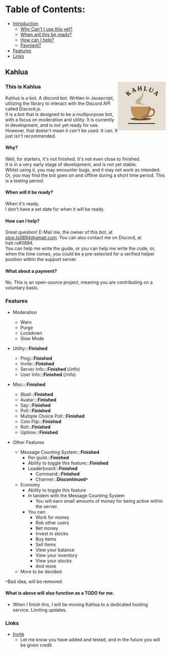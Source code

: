 # Table of Contents:
- [Introduction](#this-is-kahlua)
  - [Why Can't I use this yet?](#why)
  - [When will this be ready?](#when-will-it-be-ready)
  - [How can I help?](#how-can-i-help)
  - [Payment?](#what-about-a-payment)
- [Features](#features)
- [Links](#links)

## Kahlua
<img src="https://github.com/Joy6000/Kahlua/blob/master/Kahlua.png?raw=true" alt="Banner" width="150" align="right">

### This is Kahlua
Kahlua is a bot. A discord bot. Written in Javascript, utilizing the library to interact with the Discord API called Discord.js. <br>
It is a bot that is designed to be a multipurpose bot, with a focus on moderation and utility. It is currently in development, and is not yet ready for use. <br>
However, that doesn't mean it *can't* be used. It can. It just isn't recommended. <br>
#### Why?
Well, for starters, it's not finished. It's not even close to finished. <br>
It is in a very early stage of development, and is not yet stable. <br>
Whilst using it, you may encounter bugs, and it may not work as intended. Or, you may find the bot goes on and offline during a short time period. This is a testing period. <br>
#### When will it be ready?
When it's ready. <br>
I don't have a set date for when it will be ready. <br>

#### How can I help?
Great question! E-Mail me, the owner of this bot, at stop.ts0894@gmail.com. You can also contact me on Discord, at halt.rs#0894. <br>
You can help me write the guide, or you can help me write the code, or, when the time comes, you could be a pre-selected for a verified helper position within the support server. <br>
#### What about a payment?
No. This is an open-source project, meaning you are contributing on a voluntary basis. <br>

### Features
- Moderation
  - Warn
  - Purge
  - Lockdown
  - Slow Mode

- Utility:::<b>Finished </b>
  - Ping:::<b>Finished </b>
  - Invite:::<b>Finished </b>
  - Server Info:::<b>Finished </b> (/info)
  - User Info:::<b>Finished </b> (/info)

- Misc:::<b>Finished </b>
  - 8ball:::<b>Finished </b>
  - Avatar:::<b>Finished </b>
  - Say:::<b>Finished </b>
  - Poll:::<b>Finished </b>
  - Multiple Choice Poll:::<b>Finished </b>
  - Coin Flip:::<b>Finished </b>
  - Roll:::<b>Finished </b>
  - Uptime:::<b>Finished </b>

- Other Features
  - Message Counting System:::<b>Finished </b>
    - Per guild:::<b>Finished </b>
    - Ability to toggle this feature:::<b>Finished </b>
    - Leaderboard:::<b>Finished </b>
      - Command:::<b>Finished </b>
      - Channel:::<b>**Discontinued**`*` </b>
  - Economy
    - Ability to toggle this feature
    - In tandem with the Message Counting System
      - You will earn small amounts of money for being active within the server.
    - You can: 
      - Work for money
      - Rob other users
      - Bet money
      - Invest in stocks
      - Buy items
      - Sell items
      - View your balance
      - View your inventory
      - View your stocks
      - And more
  - More to be decided.

`*`Bad idea, will be removed.

#### What is above will also function as a TODO for me.
- When I finish this, I will be moving Kahlua to a dedicated hosting service. Limiting updates.


### Links
- [Invite](https://discord.com/api/oauth2/authorize?client_id=1029211192503308329&permissions=8&scope=bot%20applications.commands)
  - Let me know you have added and tested, and in the future you will be given credit. 